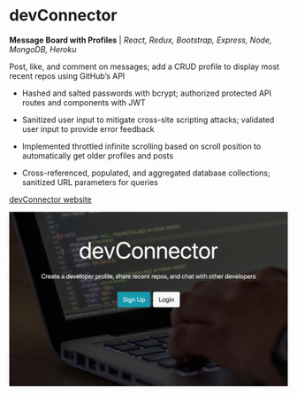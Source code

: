 # **devConnector**

**Message Board with Profiles** | *React, Redux, Bootstrap, Express, Node, MongoDB, Heroku*

Post, like, and comment on messages; add a CRUD profile to display most recent repos using GitHub’s API

- Hashed and salted passwords with bcrypt; authorized protected API routes and components with JWT

- Sanitized user input to mitigate cross-site scripting attacks; validated user input to provide error feedback

- Implemented throttled infinite scrolling based on scroll position to automatically get older profiles and posts

- Cross-referenced, populated, and aggregated database collections; sanitized URL parameters for queries

[devConnector website](https://devcon-social.herokuapp.com/)

![devConnector](splash.png)